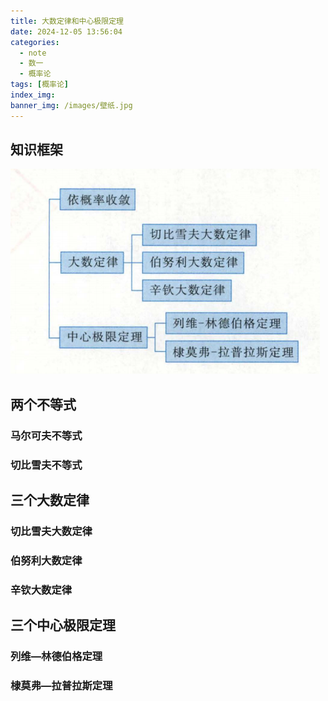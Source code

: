 ```yaml
---
title: 大数定律和中心极限定理
date: 2024-12-05 13:56:04
categories:
  - note
  - 数一
  - 概率论
tags: [概率论]
index_img:
banner_img: /images/壁纸.jpg
---
```


## 知识框架

![知识框架](../images/大数定律和中心极限定理/知识框架.png)

## 两个不等式

### 马尔可夫不等式

### 切比雪夫不等式

## 三个大数定律

### 切比雪夫大数定律

### 伯努利大数定律

### 辛钦大数定律

## 三个中心极限定理

### 列维—林德伯格定理

### 棣莫弗—拉普拉斯定理